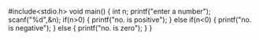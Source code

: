 #include<stdio.h>
void main()
{
int n;
printf("enter a number");
scanf("%d",&n);
if(n>0)
{
printf("no. is positive");
}
else if(n<0)
{
printf("no. is negative");
}
else
{
printf("no. is zero");
}
}
